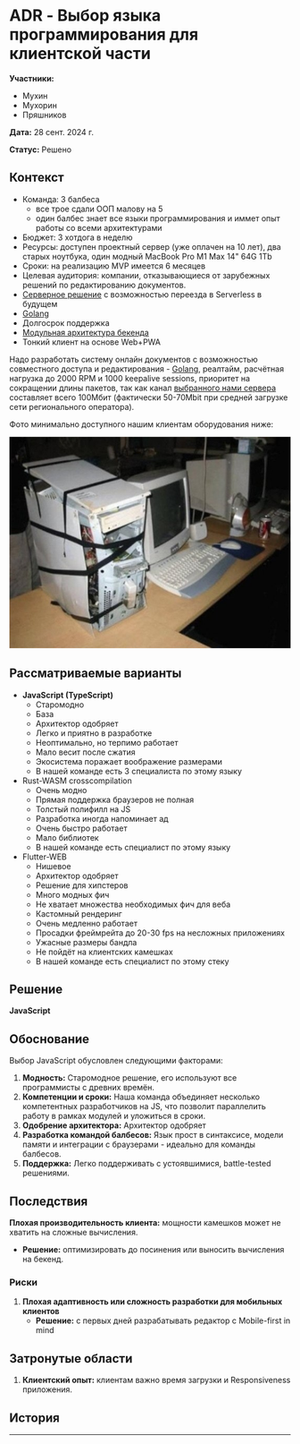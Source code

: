 # ADR - **Выбор языка программирования для клиентской части**

**Участники:**
- Мухин
- Мухорин
- Пряшников

**Дата:** 28 сент. 2024 г.

**Статус:** Решено

## Контекст

- Команда: 3 балбеса
  - все трое сдали ООП малову на 5
  - один балбес знает все языки программирования и иммет опыт работы со всеми архитектурами
- Бюджет: 3 хотдога в неделю 
- Ресурсы: доступен проектный сервер (уже оплачен на 10 лет), два старых ноутбука, один модный MacBook Pro M1 Max 14" 64G 1Tb
- Сроки: на реализацию MVP имеется 6 месяцев
- Целевая аудитория: компании, отказывающиеся от зарубежных решений по редактированию документов.
- [Серверное решение](ADR-1.md) с возможностью переезда в Serverless в будущем
- [Golang](ADR-2.md)
- Долгосрок поддержка
- [Модульная архитектура бекенда](ADR-3.md)
- Тонкий клиент на основе Web+PWA

Надо разработать систему онлайн документов с возможностью совместного доступа и редактирования - [Golang](ADR-2.md), реалтайм, расчётная нагрузка до 2000 RPM и 1000 keepalive sessions, приоритет на сокращении длины пакетов, так как канал [выбранного нами сервера](ADR-1.md) составляет всего 100Мбит (фактически 50-70Mbit при средней загрузке сети регионального оператора). 

Фото минимально доступного нашим клиентам оборудования ниже:


![Клиентское оборудование](Pasted20240928101811.png)

## Рассматриваемые варианты

- **JavaScript (TypeScript)**
	- Старомодно
	- База
    - Архитектор одобряет
	- Легко и приятно в разработке
	- Неоптимально, но терпимо работает
	- Мало весит после сжатия
	- Экосистема поражает воображение размерами
    - В нашей команде есть 3 специалиста по этому языку
- Rust-WASM crosscompilation
    - Очень модно
    - Прямая поддержка браузеров не полная
    - Толстый полифилл на JS
    - Разработка иногда напоминает ад
    - Очень быстро работает
    - Мало библиотек
    - В нашей команде есть специалист по этому языку
- Flutter-WEB
    - Нишевое
    - Архитектор одобряет
    - Решение для хипстеров
    - Много модных фич
    - Не хватает множества необходимых фич для веба
    - Кастомный рендеринг
    - Очень медленно работает
    - Просадки фреймрейта до 20-30 fps на несложных приложениях
    - Ужасные размеры бандла
    - Не пойдёт на клиентских камешках
    - В нашей команде есть специалист по этому стеку

## Решение

**JavaScript**

## Обоснование

Выбор JavaScript обусловлен следующими факторами:

1. **Модность:** Старомодное решение, его используют все программисты с древних времён.
2. **Компетенции и сроки:** Наша команда объединяет несколько компетентных  разработчиков на JS, что позволит параллелить работу в рамках модулей и уложиться в сроки.
3. **Одобрение архитектора:** Архитектор одобряет
4. **Разработка командой балбесов:** Язык прост в синтаксисе, модели памяти и интеграции с браузерами - идеально для команды балбесов.
5. **Поддержка:** Легко поддерживать с устоявшимися, battle-tested решениями.

## Последствия

**Плохая производительность клиента:** мощности камешков может не хватить на сложные вычисления.
  - **Решение:** оптимизировать до посинения или выносить вычисления на бекенд.
### Риски
1. **Плохая адаптивность или сложность разработки для мобильных клиентов**
   - **Решение:** с первых дней разрабатывать редактор с Mobile-first in mind

## Затронутые области

1. **Клиентский опыт:** клиентам важно время загрузки и Responsiveness приложения.

## История

----

